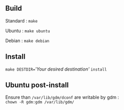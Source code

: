 Build
-----

Standard :  `make`



Ubuntu : `make ubuntu`



Debian : `make debian`




Install
-------

`make DESTDIR=`*'Your desired destination'* `install`




Ubuntu post-install
-------------------

Ensure than `/var/lib/gdm/dconf` are writable by gdm :  
`chown -R gdm:gdm /var/lib/gdm/`


